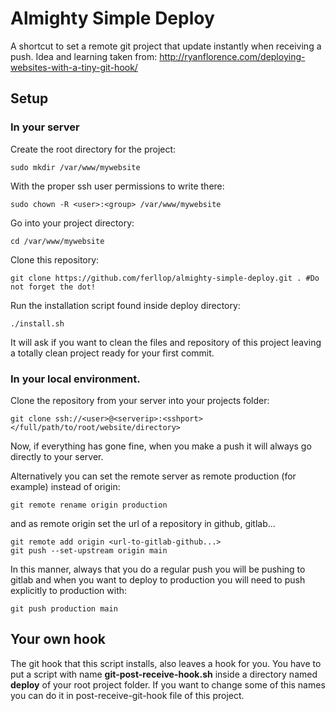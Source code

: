 # Almighty Simple Deploy
A shortcut to set a remote git project that update instantly when receiving
a push.
Idea and learning taken from:
http://ryanflorence.com/deploying-websites-with-a-tiny-git-hook/

## Setup
### In your server
Create the root directory for the project:

    sudo mkdir /var/www/mywebsite

With the proper ssh user permissions to write there:

    sudo chown -R <user>:<group> /var/www/mywebsite

Go into your project directory:

    cd /var/www/mywebsite

Clone this repository:

    git clone https://github.com/ferllop/almighty-simple-deploy.git . #Do not forget the dot!

Run the installation script found inside deploy directory:

    ./install.sh

It will ask if you want to clean the files and repository of this project
leaving a totally clean project ready for your first commit. 

### In your local environment.
Clone the repository from your server into your projects folder:

    git clone ssh://<user>@<serverip>:<sshport></full/path/to/root/website/directory>

Now, if everything has gone fine, when you make a push it will always go directly to your server.
 
Alternatively you can set the remote server as remote production (for example) instead of origin:

    git remote rename origin production

and as remote origin set the url of a repository in github, gitlab...

    git remote add origin <url-to-gitlab-github...>
    git push --set-upstream origin main
 
In this manner, always that you do a regular push you will be pushing to gitlab and when you want to deploy to production you will need to push explicitly to production with:
 
    git push production main 

## Your own hook
The git hook that this script installs, also leaves a hook for you.
You have to put a script with name **git-post-receive-hook.sh** inside a directory named **deploy** of your root project folder.
If you want to change some of this names you can do it in post-receive-git-hook file of this project.
